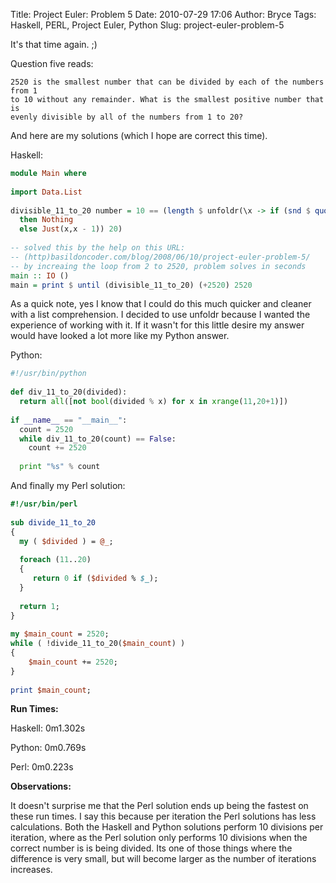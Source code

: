 Title: Project Euler: Problem 5
Date: 2010-07-29 17:06
Author: Bryce
Tags: Haskell, PERL, Project Euler, Python
Slug: project-euler-problem-5

It's that time again. ;)

Question five reads:

```
2520 is the smallest number that can be divided by each of the numbers from 1
to 10 without any remainder. What is the smallest positive number that is
evenly divisible by all of the numbers from 1 to 20?
```

And here are my solutions (which I hope are correct this time).

Haskell:

```haskell
module Main where
 
import Data.List
 
divisible_11_to_20 number = 10 == (length $ unfoldr(\x -> if (snd $ quotRem number x) /= 0 || x < 11
  then Nothing
  else Just(x,x - 1)) 20)
 
-- solved this by the help on this URL:
-- (http)basildoncoder.com/blog/2008/06/10/project-euler-problem-5/
-- by increaing the loop from 2 to 2520, problem solves in seconds
main :: IO ()
main = print $ until (divisible_11_to_20) (+2520) 2520
```

As a quick note, yes I know that I could do this much quicker and
cleaner with a list comprehension. I decided to use unfoldr because I
wanted the experience of working with it. If it wasn't for this little
desire my answer would have looked a lot more like my Python answer.

Python:

```python
#!/usr/bin/python
 
def div_11_to_20(divided):
  return all([not bool(divided % x) for x in xrange(11,20+1)])
 
if __name__ == "__main__":
  count = 2520
  while div_11_to_20(count) == False:
    count += 2520
 
  print "%s" % count
```

And finally my Perl solution:

```perl
#!/usr/bin/perl
 
sub divide_11_to_20
{
  my ( $divided ) = @_;
 
  foreach (11..20)
  {
     return 0 if ($divided % $_);
  }
 
  return 1;
}
 
my $main_count = 2520;
while ( !divide_11_to_20($main_count) )
{
	$main_count += 2520;
}
 
print $main_count;
```

**Run Times:**

Haskell: 0m1.302s

Python: 0m0.769s

Perl: 0m0.223s

**Observations:**

It doesn't surprise me that the Perl solution ends up being the fastest
on these run times. I say this because per iteration the Perl solutions
has less calculations. Both the Haskell and Python solutions perform 10
divisions per iteration, where as the Perl solution only performs 10
divisions when the correct number is is being divided. Its one of those
things where the difference is very small, but will become larger as the
number of iterations increases.
